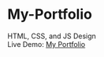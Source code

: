 <h1>My-Portfolio</h1>
HTML, CSS, and JS Design
<br>
Live Demo: <a href="https://osamaaayman.github.io/My-portfolio/" alt="">My Portfolio</a>
